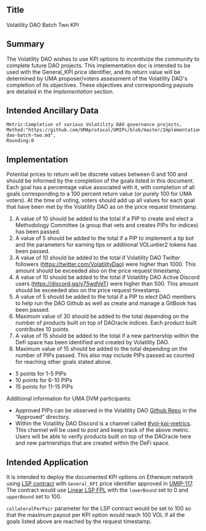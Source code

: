 ## Title

Volatility DAO Batch Two KPI

## Summary

The Volatility DAO wishes to use KPI options to incentivize the community to complete future DAO projects. This implementation doc is intended to be used with the General_KPI price identifier, and its return value will be determined by UMA proposer/voters assessment of the Volatility DAO's completion of its objectives. These objectives and corresponding payouts are detailed in the *Implementation* section. 

## Intended Ancillary Data

```
Metric:Completion of various Volatility DAO governance projects,
Method:"https://github.com/UMAprotocol/UMIPs/blob/master/Implementations/volatility-dao-batch-two.md",
Rounding:0
```

## Implementation

Potential prices to return will be discrete values between 0 and 100 and should be informed by the completion of the  goals listed in this document. Each goal has a percentage value associated with it, with completion of all goals corresponding to a 100 percent return value (or purely 100 for UMA voters). At the time of voting, voters should add up all values for each goal that have been met by the Volatility DAO as on the price request timestamp.

1. A value of 10 should be added to the total if a PIP to create and elect a Methodology Committee (a group that vets and creates PIPs for indices) has been passed.
2. A value of 5 should be added to the total if a PIP to implement a tip bot and the parameters for earning tips or additional VOLuntier2 tokens has been passed.
3. A value of 10 should be added to the total if Volatility DAO Twitter followers (https://twitter.com/VolatilityDao) were higher than 1000. This amount should be exceeded also on the price request timestamp.
4. A value of 10 should be added to the total if Volatility DAO Active Discord users (https://discord.gg/v75wdVeT) were higher than 500. This amount should be exceeded also on the price request timestamp.
5. A value of 5 should be added to the total if a PIP to elect DAO members to help run the DAO Github as well as create and manage a GitBook has been passed.
6. Maximum value of 30 should be added to the total depending on the number of products built on top of DAOracle indices. Each product built contributes 10 points.
7. A value of 15 should be added to the total if a new partnership within the Defi space has been identified and created by Volatility DAO.
8. Maximum value of 15 should be added to the total depending on the number of PIPs passed. This also may include PIPs passed as counted for reaching other goals stated above.
- 5 points for 1-5 PIPs
- 10 points for 6-10 PIPs
- 15 points for 11-15 PIPs

Additional information for UMA DVM participants:
- Approved PIPs can be observed in the Volatility DAO [Github Repo](https://github.com/Volatility-DAO/PIPS/tree/main/Approved) in the “Approved” directory.
- Within the Volatility DAO Discord is a channel called [#vol-kpi-metrics](https://discord.com/channels/807306992389062668/931235120269119488). This channel will be used to post and keep track of the above metric. Users will be able to verify products built on top of the DAOracle here and new partnerships that are created within the DeFi space.

## Intended Application

It is intended to deploy the documented KPI options on Ethereum network using [LSP contract](https://github.com/UMAprotocol/protocol/blob/master/packages/core/contracts/financial-templates/long-short-pair/LongShortPair.sol) with `General_KPI` price identifier approved in [UMIP-117](https://github.com/UMAprotocol/UMIPs/blob/master/UMIPs/umip-117.md). The contract would use [Linear LSP FPL](https://github.com/UMAprotocol/protocol/blob/master/packages/core/contracts/financial-templates/common/financial-product-libraries/long-short-pair-libraries/LinearLongShortPairFinancialProductLibrary.sol) with the `lowerBound` set to 0 and `upperBound` set to 100.

`collateralPerPair` parameter for the LSP contract would be set to 100 so that the maximum payout per KPI option would reach 100 VOL if all the goals listed above are reached by the request timestamp.
